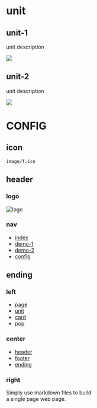 # unit

## unit-1

unit description

![](image/shirt.svg)

## unit-2

unit description

![](image/shirt.svg)






# CONFIG

## icon

`image/f.ico`

## header

### logo

![logo](image/forw.png)

### nav

- [index](index.php)
- [demo-1](index.php?f=demo/demo-1)
- [demo-2](index.php?f=demo/demo-2)
- [config](index.php?f=demo/config)

## ending

### left

- [page](index.php?f=demo/page)
- [unit](index.php?f=demo/unit)
- [card](index.php?f=demo/card)
- [pop](index.php?f=demo/pop)

### center

- [header](index.php?f=demo/header)
- [footer](index.php?f=demo/footer)
- [ending](index.php?f=demo/ending)

### right

Simply use markdown files to build  
a single page web page.

